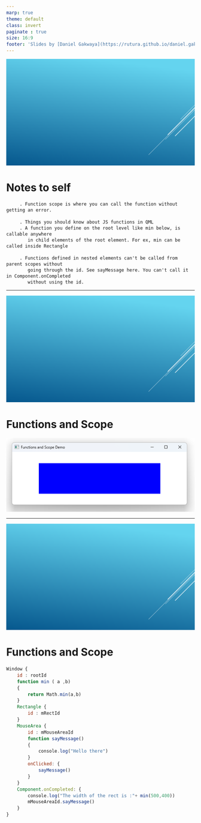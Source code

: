 ```yaml
---
marp: true
theme: default
class: invert
paginate : true
size: 16:9
footer: 'Slides by [Daniel Gakwaya](https://rutura.github.io/daniel.gakwaya/) at [LearnQtGuide](https://www.learnqt.guide/)'
---
```

![bg](images/slide_background.png)
# Notes to self
         . Function scope is where you can call the function without getting an error.

         . Things you should know about JS functions in QML
         . A function you define on the root level like min below, is callable anywhere
            in child elements of the root element. For ex, min can be called inside Rectangle

         . Functions defined in nested elements can't be called from parent scopes without
            going through the id. See sayMessage here. You can't call it in Component.onCompleted
            without using the id.

       
---
![bg](images/slide_background.png)
# Functions and Scope
![](images/1.png)

---
![bg](images/slide_background.png)
# Functions and Scope
```qml
Window {
    id : rootId
    function min ( a ,b)
    {
        return Math.min(a,b)
    }
    Rectangle {
        id : mRectId
    }
    MouseArea {
        id : mMouseAreaId
        function sayMessage()
        {
            console.log("Hello there")
        }
        onClicked: {
            sayMessage()
        }
    }
    Component.onCompleted: {
        console.log("The width of the rect is :"+ min(500,400))
        mMouseAreaId.sayMessage()
    }
}
```